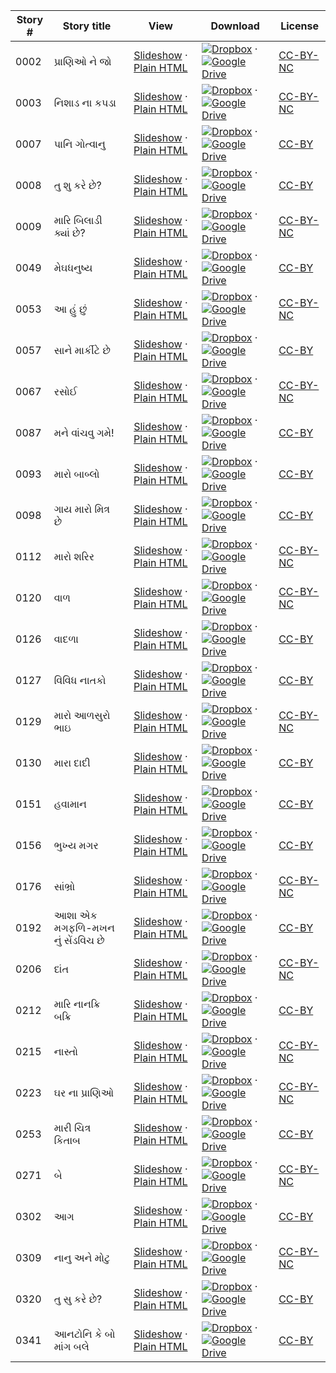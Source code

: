 Story # | Story title | View | Download | License
-------- | -----------  |:-------:| ---------------- | -------
0002 | પ્રાણિઓ ને જો | <a href="https://global-asp.github.io/stories/gu/0002_પ્રાણિઓ-ને-જો_slides.html" target="_blank">Slideshow</a> · [Plain HTML](https://global-asp.github.io/stories/gu/0002_પ્રાણિઓ-ને-જો.html) | [![Dropbox](https://cloud.githubusercontent.com/assets/9295750/10150606/3f5ae2dc-65f5-11e5-8f63-841c51cc1cde.png "Dropbox")](https://www.dropbox.com/s/mkjvoww0h3zotvc/gu.zip) · [![Google Drive](https://cloud.githubusercontent.com/assets/9295750/9473522/1d6fdde4-4b10-11e5-98f5-aa6c6b04a08e.png "Google Drive")](https://drive.google.com/open?id=0B59ZADK9EsbsSVhWRWVwdUdpaEE) | [CC-BY-NC](http://creativecommons.org/licenses/by-nc/3.0/)
0003 | નિશાડ ના કપડા | <a href="https://global-asp.github.io/stories/gu/0003_નિશાડ-ના-કપડા_slides.html" target="_blank">Slideshow</a> · [Plain HTML](https://global-asp.github.io/stories/gu/0003_નિશાડ-ના-કપડા.html) | [![Dropbox](https://cloud.githubusercontent.com/assets/9295750/10150606/3f5ae2dc-65f5-11e5-8f63-841c51cc1cde.png "Dropbox")](https://www.dropbox.com/s/mkjvoww0h3zotvc/gu.zip) · [![Google Drive](https://cloud.githubusercontent.com/assets/9295750/9473522/1d6fdde4-4b10-11e5-98f5-aa6c6b04a08e.png "Google Drive")](https://drive.google.com/open?id=0B59ZADK9EsbsSVhWRWVwdUdpaEE) | [CC-BY-NC](http://creativecommons.org/licenses/by-nc/3.0/)
0007 | પાનિ ગોત્વાનુ | <a href="https://global-asp.github.io/stories/gu/0007_પાનિ-ગોત્વાનુ_slides.html" target="_blank">Slideshow</a> · [Plain HTML](https://global-asp.github.io/stories/gu/0007_પાનિ-ગોત્વાનુ.html) | [![Dropbox](https://cloud.githubusercontent.com/assets/9295750/10150606/3f5ae2dc-65f5-11e5-8f63-841c51cc1cde.png "Dropbox")](https://www.dropbox.com/s/mkjvoww0h3zotvc/gu.zip) · [![Google Drive](https://cloud.githubusercontent.com/assets/9295750/9473522/1d6fdde4-4b10-11e5-98f5-aa6c6b04a08e.png "Google Drive")](https://drive.google.com/open?id=0B59ZADK9EsbsSVhWRWVwdUdpaEE) | [CC-BY](https://creativecommons.org/licenses/by/3.0/)
0008 | તુ શુ કરે છે? | <a href="https://global-asp.github.io/stories/gu/0008_તુ-શુ-કરે-છે_slides.html" target="_blank">Slideshow</a> · [Plain HTML](https://global-asp.github.io/stories/gu/0008_તુ-શુ-કરે-છે.html) | [![Dropbox](https://cloud.githubusercontent.com/assets/9295750/10150606/3f5ae2dc-65f5-11e5-8f63-841c51cc1cde.png "Dropbox")](https://www.dropbox.com/s/mkjvoww0h3zotvc/gu.zip) · [![Google Drive](https://cloud.githubusercontent.com/assets/9295750/9473522/1d6fdde4-4b10-11e5-98f5-aa6c6b04a08e.png "Google Drive")](https://drive.google.com/open?id=0B59ZADK9EsbsSVhWRWVwdUdpaEE) | [CC-BY](https://creativecommons.org/licenses/by/3.0/)
0009 | મારિ બિલાડી ક્યાં છે? | <a href="https://global-asp.github.io/stories/gu/0009_મારિ-બિલાડી-ક્યાં-છે_slides.html" target="_blank">Slideshow</a> · [Plain HTML](https://global-asp.github.io/stories/gu/0009_મારિ-બિલાડી-ક્યાં-છે.html) | [![Dropbox](https://cloud.githubusercontent.com/assets/9295750/10150606/3f5ae2dc-65f5-11e5-8f63-841c51cc1cde.png "Dropbox")](https://www.dropbox.com/s/mkjvoww0h3zotvc/gu.zip) · [![Google Drive](https://cloud.githubusercontent.com/assets/9295750/9473522/1d6fdde4-4b10-11e5-98f5-aa6c6b04a08e.png "Google Drive")](https://drive.google.com/open?id=0B59ZADK9EsbsSVhWRWVwdUdpaEE) | [CC-BY-NC](http://creativecommons.org/licenses/by-nc/3.0/)
0049 | મેઘધનુષ્ય | <a href="https://global-asp.github.io/stories/gu/0049_મેઘધનુષ્ય_slides.html" target="_blank">Slideshow</a> · [Plain HTML](https://global-asp.github.io/stories/gu/0049_મેઘધનુષ્ય.html) | [![Dropbox](https://cloud.githubusercontent.com/assets/9295750/10150606/3f5ae2dc-65f5-11e5-8f63-841c51cc1cde.png "Dropbox")](https://www.dropbox.com/s/mkjvoww0h3zotvc/gu.zip) · [![Google Drive](https://cloud.githubusercontent.com/assets/9295750/9473522/1d6fdde4-4b10-11e5-98f5-aa6c6b04a08e.png "Google Drive")](https://drive.google.com/open?id=0B59ZADK9EsbsSVhWRWVwdUdpaEE) | [CC-BY](https://creativecommons.org/licenses/by/3.0/)
0053 | આ હું છું | <a href="https://global-asp.github.io/stories/gu/0053_આ-હું-છું_slides.html" target="_blank">Slideshow</a> · [Plain HTML](https://global-asp.github.io/stories/gu/0053_આ-હું-છું.html) | [![Dropbox](https://cloud.githubusercontent.com/assets/9295750/10150606/3f5ae2dc-65f5-11e5-8f63-841c51cc1cde.png "Dropbox")](https://www.dropbox.com/s/mkjvoww0h3zotvc/gu.zip) · [![Google Drive](https://cloud.githubusercontent.com/assets/9295750/9473522/1d6fdde4-4b10-11e5-98f5-aa6c6b04a08e.png "Google Drive")](https://drive.google.com/open?id=0B59ZADK9EsbsSVhWRWVwdUdpaEE) | [CC-BY-NC](http://creativecommons.org/licenses/by-nc/3.0/)
0057 | સાને માર્કીટે છે | <a href="https://global-asp.github.io/stories/gu/0057_-સાને-માર્કીટે-છે_slides.html" target="_blank">Slideshow</a> · [Plain HTML](https://global-asp.github.io/stories/gu/0057_-સાને-માર્કીટે-છે.html) | [![Dropbox](https://cloud.githubusercontent.com/assets/9295750/10150606/3f5ae2dc-65f5-11e5-8f63-841c51cc1cde.png "Dropbox")](https://www.dropbox.com/s/mkjvoww0h3zotvc/gu.zip) · [![Google Drive](https://cloud.githubusercontent.com/assets/9295750/9473522/1d6fdde4-4b10-11e5-98f5-aa6c6b04a08e.png "Google Drive")](https://drive.google.com/open?id=0B59ZADK9EsbsSVhWRWVwdUdpaEE) | [CC-BY](https://creativecommons.org/licenses/by/3.0/)
0067 | રસોઈ | <a href="https://global-asp.github.io/stories/gu/0067_રસોઈ_slides.html" target="_blank">Slideshow</a> · [Plain HTML](https://global-asp.github.io/stories/gu/0067_રસોઈ.html) | [![Dropbox](https://cloud.githubusercontent.com/assets/9295750/10150606/3f5ae2dc-65f5-11e5-8f63-841c51cc1cde.png "Dropbox")](https://www.dropbox.com/s/mkjvoww0h3zotvc/gu.zip) · [![Google Drive](https://cloud.githubusercontent.com/assets/9295750/9473522/1d6fdde4-4b10-11e5-98f5-aa6c6b04a08e.png "Google Drive")](https://drive.google.com/open?id=0B59ZADK9EsbsSVhWRWVwdUdpaEE) | [CC-BY-NC](http://creativecommons.org/licenses/by-nc/3.0/)
0087 | મને વાંચવુ ગમે! | <a href="https://global-asp.github.io/stories/gu/0087_મને-વાંચવુ-ગમે_slides.html" target="_blank">Slideshow</a> · [Plain HTML](https://global-asp.github.io/stories/gu/0087_મને-વાંચવુ-ગમે.html) | [![Dropbox](https://cloud.githubusercontent.com/assets/9295750/10150606/3f5ae2dc-65f5-11e5-8f63-841c51cc1cde.png "Dropbox")](https://www.dropbox.com/s/mkjvoww0h3zotvc/gu.zip) · [![Google Drive](https://cloud.githubusercontent.com/assets/9295750/9473522/1d6fdde4-4b10-11e5-98f5-aa6c6b04a08e.png "Google Drive")](https://drive.google.com/open?id=0B59ZADK9EsbsSVhWRWVwdUdpaEE) | [CC-BY](https://creativecommons.org/licenses/by/3.0/)
0093 | મારો બાબ્લો | <a href="https://global-asp.github.io/stories/gu/0093_મારો-બાબ્લો_slides.html" target="_blank">Slideshow</a> · [Plain HTML](https://global-asp.github.io/stories/gu/0093_મારો-બાબ્લો.html) | [![Dropbox](https://cloud.githubusercontent.com/assets/9295750/10150606/3f5ae2dc-65f5-11e5-8f63-841c51cc1cde.png "Dropbox")](https://www.dropbox.com/s/mkjvoww0h3zotvc/gu.zip) · [![Google Drive](https://cloud.githubusercontent.com/assets/9295750/9473522/1d6fdde4-4b10-11e5-98f5-aa6c6b04a08e.png "Google Drive")](https://drive.google.com/open?id=0B59ZADK9EsbsSVhWRWVwdUdpaEE) | [CC-BY](https://creativecommons.org/licenses/by/3.0/)
0098 | ગાય મારો મિત્ર છે | <a href="https://global-asp.github.io/stories/gu/0098_ગાય-મારો-મિત્ર-છે_slides.html" target="_blank">Slideshow</a> · [Plain HTML](https://global-asp.github.io/stories/gu/0098_ગાય-મારો-મિત્ર-છે.html) | [![Dropbox](https://cloud.githubusercontent.com/assets/9295750/10150606/3f5ae2dc-65f5-11e5-8f63-841c51cc1cde.png "Dropbox")](https://www.dropbox.com/s/mkjvoww0h3zotvc/gu.zip) · [![Google Drive](https://cloud.githubusercontent.com/assets/9295750/9473522/1d6fdde4-4b10-11e5-98f5-aa6c6b04a08e.png "Google Drive")](https://drive.google.com/open?id=0B59ZADK9EsbsSVhWRWVwdUdpaEE) | [CC-BY](https://creativecommons.org/licenses/by/3.0/)
0112 | મારો શરિર | <a href="https://global-asp.github.io/stories/gu/0112_મારો-શરિર_slides.html" target="_blank">Slideshow</a> · [Plain HTML](https://global-asp.github.io/stories/gu/0112_મારો-શરિર.html) | [![Dropbox](https://cloud.githubusercontent.com/assets/9295750/10150606/3f5ae2dc-65f5-11e5-8f63-841c51cc1cde.png "Dropbox")](https://www.dropbox.com/s/mkjvoww0h3zotvc/gu.zip) · [![Google Drive](https://cloud.githubusercontent.com/assets/9295750/9473522/1d6fdde4-4b10-11e5-98f5-aa6c6b04a08e.png "Google Drive")](https://drive.google.com/open?id=0B59ZADK9EsbsSVhWRWVwdUdpaEE) | [CC-BY-NC](http://creativecommons.org/licenses/by-nc/3.0/)
0120 | વાળ | <a href="https://global-asp.github.io/stories/gu/0120_વાળ_slides.html" target="_blank">Slideshow</a> · [Plain HTML](https://global-asp.github.io/stories/gu/0120_વાળ.html) | [![Dropbox](https://cloud.githubusercontent.com/assets/9295750/10150606/3f5ae2dc-65f5-11e5-8f63-841c51cc1cde.png "Dropbox")](https://www.dropbox.com/s/mkjvoww0h3zotvc/gu.zip) · [![Google Drive](https://cloud.githubusercontent.com/assets/9295750/9473522/1d6fdde4-4b10-11e5-98f5-aa6c6b04a08e.png "Google Drive")](https://drive.google.com/open?id=0B59ZADK9EsbsSVhWRWVwdUdpaEE) | [CC-BY-NC](http://creativecommons.org/licenses/by-nc/3.0/)
0126 | વાદળા | <a href="https://global-asp.github.io/stories/gu/0126_વાદળા_slides.html" target="_blank">Slideshow</a> · [Plain HTML](https://global-asp.github.io/stories/gu/0126_વાદળા.html) | [![Dropbox](https://cloud.githubusercontent.com/assets/9295750/10150606/3f5ae2dc-65f5-11e5-8f63-841c51cc1cde.png "Dropbox")](https://www.dropbox.com/s/mkjvoww0h3zotvc/gu.zip) · [![Google Drive](https://cloud.githubusercontent.com/assets/9295750/9473522/1d6fdde4-4b10-11e5-98f5-aa6c6b04a08e.png "Google Drive")](https://drive.google.com/open?id=0B59ZADK9EsbsSVhWRWVwdUdpaEE) | [CC-BY](https://creativecommons.org/licenses/by/3.0/)
0127 | વિવિધ નાતકો | <a href="https://global-asp.github.io/stories/gu/0127_વિવિધ-નાતકો_slides.html" target="_blank">Slideshow</a> · [Plain HTML](https://global-asp.github.io/stories/gu/0127_વિવિધ-નાતકો.html) | [![Dropbox](https://cloud.githubusercontent.com/assets/9295750/10150606/3f5ae2dc-65f5-11e5-8f63-841c51cc1cde.png "Dropbox")](https://www.dropbox.com/s/mkjvoww0h3zotvc/gu.zip) · [![Google Drive](https://cloud.githubusercontent.com/assets/9295750/9473522/1d6fdde4-4b10-11e5-98f5-aa6c6b04a08e.png "Google Drive")](https://drive.google.com/open?id=0B59ZADK9EsbsSVhWRWVwdUdpaEE) | [CC-BY](https://creativecommons.org/licenses/by/3.0/)
0129 | મારો આળસુરો ભાઇ | <a href="https://global-asp.github.io/stories/gu/0129_મારો-આળસુરો-ભાઇ_slides.html" target="_blank">Slideshow</a> · [Plain HTML](https://global-asp.github.io/stories/gu/0129_મારો-આળસુરો-ભાઇ.html) | [![Dropbox](https://cloud.githubusercontent.com/assets/9295750/10150606/3f5ae2dc-65f5-11e5-8f63-841c51cc1cde.png "Dropbox")](https://www.dropbox.com/s/mkjvoww0h3zotvc/gu.zip) · [![Google Drive](https://cloud.githubusercontent.com/assets/9295750/9473522/1d6fdde4-4b10-11e5-98f5-aa6c6b04a08e.png "Google Drive")](https://drive.google.com/open?id=0B59ZADK9EsbsSVhWRWVwdUdpaEE) | [CC-BY-NC](http://creativecommons.org/licenses/by-nc/3.0/)
0130 | મારા દાદી | <a href="https://global-asp.github.io/stories/gu/0130_મારા-દાદી_slides.html" target="_blank">Slideshow</a> · [Plain HTML](https://global-asp.github.io/stories/gu/0130_મારા-દાદી.html) | [![Dropbox](https://cloud.githubusercontent.com/assets/9295750/10150606/3f5ae2dc-65f5-11e5-8f63-841c51cc1cde.png "Dropbox")](https://www.dropbox.com/s/mkjvoww0h3zotvc/gu.zip) · [![Google Drive](https://cloud.githubusercontent.com/assets/9295750/9473522/1d6fdde4-4b10-11e5-98f5-aa6c6b04a08e.png "Google Drive")](https://drive.google.com/open?id=0B59ZADK9EsbsSVhWRWVwdUdpaEE) | [CC-BY](https://creativecommons.org/licenses/by/3.0/)
0151 | હવામાન | <a href="https://global-asp.github.io/stories/gu/0151_હવામાન_slides.html" target="_blank">Slideshow</a> · [Plain HTML](https://global-asp.github.io/stories/gu/0151_હવામાન.html) | [![Dropbox](https://cloud.githubusercontent.com/assets/9295750/10150606/3f5ae2dc-65f5-11e5-8f63-841c51cc1cde.png "Dropbox")](https://www.dropbox.com/s/mkjvoww0h3zotvc/gu.zip) · [![Google Drive](https://cloud.githubusercontent.com/assets/9295750/9473522/1d6fdde4-4b10-11e5-98f5-aa6c6b04a08e.png "Google Drive")](https://drive.google.com/open?id=0B59ZADK9EsbsSVhWRWVwdUdpaEE) | [CC-BY](https://creativecommons.org/licenses/by/3.0/)
0156 | ભુખ્ય મગર | <a href="https://global-asp.github.io/stories/gu/0156_ભુખ્ય-મગર_slides.html" target="_blank">Slideshow</a> · [Plain HTML](https://global-asp.github.io/stories/gu/0156_ભુખ્ય-મગર.html) | [![Dropbox](https://cloud.githubusercontent.com/assets/9295750/10150606/3f5ae2dc-65f5-11e5-8f63-841c51cc1cde.png "Dropbox")](https://www.dropbox.com/s/mkjvoww0h3zotvc/gu.zip) · [![Google Drive](https://cloud.githubusercontent.com/assets/9295750/9473522/1d6fdde4-4b10-11e5-98f5-aa6c6b04a08e.png "Google Drive")](https://drive.google.com/open?id=0B59ZADK9EsbsSVhWRWVwdUdpaEE) | [CC-BY](https://creativecommons.org/licenses/by/3.0/)
0176 | સાંભ્રો | <a href="https://global-asp.github.io/stories/gu/0176_સાંભ્રો_slides.html" target="_blank">Slideshow</a> · [Plain HTML](https://global-asp.github.io/stories/gu/0176_સાંભ્રો.html) | [![Dropbox](https://cloud.githubusercontent.com/assets/9295750/10150606/3f5ae2dc-65f5-11e5-8f63-841c51cc1cde.png "Dropbox")](https://www.dropbox.com/s/mkjvoww0h3zotvc/gu.zip) · [![Google Drive](https://cloud.githubusercontent.com/assets/9295750/9473522/1d6fdde4-4b10-11e5-98f5-aa6c6b04a08e.png "Google Drive")](https://drive.google.com/open?id=0B59ZADK9EsbsSVhWRWVwdUdpaEE) | [CC-BY-NC](http://creativecommons.org/licenses/by-nc/3.0/)
0192 | આશા એક મગફળિ-મખન નું સેંડવિચ છે | <a href="https://global-asp.github.io/stories/gu/0192_આશા-એક-મગફળિ-મખન-નું-સેંડવિચ-છે_slides.html" target="_blank">Slideshow</a> · [Plain HTML](https://global-asp.github.io/stories/gu/0192_આશા-એક-મગફળિ-મખન-નું-સેંડવિચ-છે.html) | [![Dropbox](https://cloud.githubusercontent.com/assets/9295750/10150606/3f5ae2dc-65f5-11e5-8f63-841c51cc1cde.png "Dropbox")](https://www.dropbox.com/s/mkjvoww0h3zotvc/gu.zip) · [![Google Drive](https://cloud.githubusercontent.com/assets/9295750/9473522/1d6fdde4-4b10-11e5-98f5-aa6c6b04a08e.png "Google Drive")](https://drive.google.com/open?id=0B59ZADK9EsbsSVhWRWVwdUdpaEE) | [CC-BY](https://creativecommons.org/licenses/by/3.0/)
0206 | દાંત | <a href="https://global-asp.github.io/stories/gu/0206_દાંત_slides.html" target="_blank">Slideshow</a> · [Plain HTML](https://global-asp.github.io/stories/gu/0206_દાંત.html) | [![Dropbox](https://cloud.githubusercontent.com/assets/9295750/10150606/3f5ae2dc-65f5-11e5-8f63-841c51cc1cde.png "Dropbox")](https://www.dropbox.com/s/mkjvoww0h3zotvc/gu.zip) · [![Google Drive](https://cloud.githubusercontent.com/assets/9295750/9473522/1d6fdde4-4b10-11e5-98f5-aa6c6b04a08e.png "Google Drive")](https://drive.google.com/open?id=0B59ZADK9EsbsSVhWRWVwdUdpaEE) | [CC-BY-NC](http://creativecommons.org/licenses/by-nc/3.0/)
0212 | મારિ નાનક્રિ બક્રિ | <a href="https://global-asp.github.io/stories/gu/0212_મારિ-નાનક્રિ-બક્રિ_slides.html" target="_blank">Slideshow</a> · [Plain HTML](https://global-asp.github.io/stories/gu/0212_મારિ-નાનક્રિ-બક્રિ.html) | [![Dropbox](https://cloud.githubusercontent.com/assets/9295750/10150606/3f5ae2dc-65f5-11e5-8f63-841c51cc1cde.png "Dropbox")](https://www.dropbox.com/s/mkjvoww0h3zotvc/gu.zip) · [![Google Drive](https://cloud.githubusercontent.com/assets/9295750/9473522/1d6fdde4-4b10-11e5-98f5-aa6c6b04a08e.png "Google Drive")](https://drive.google.com/open?id=0B59ZADK9EsbsSVhWRWVwdUdpaEE) | [CC-BY](https://creativecommons.org/licenses/by/3.0/)
0215 | નાસ્તો | <a href="https://global-asp.github.io/stories/gu/0215_નાસ્તો_slides.html" target="_blank">Slideshow</a> · [Plain HTML](https://global-asp.github.io/stories/gu/0215_નાસ્તો.html) | [![Dropbox](https://cloud.githubusercontent.com/assets/9295750/10150606/3f5ae2dc-65f5-11e5-8f63-841c51cc1cde.png "Dropbox")](https://www.dropbox.com/s/mkjvoww0h3zotvc/gu.zip) · [![Google Drive](https://cloud.githubusercontent.com/assets/9295750/9473522/1d6fdde4-4b10-11e5-98f5-aa6c6b04a08e.png "Google Drive")](https://drive.google.com/open?id=0B59ZADK9EsbsSVhWRWVwdUdpaEE) | [CC-BY-NC](http://creativecommons.org/licenses/by-nc/3.0/)
0223 | ઘર ના પ્રાણિઓ | <a href="https://global-asp.github.io/stories/gu/0223_ઘર-ના-પ્રાણિઓ_slides.html" target="_blank">Slideshow</a> · [Plain HTML](https://global-asp.github.io/stories/gu/0223_ઘર-ના-પ્રાણિઓ.html) | [![Dropbox](https://cloud.githubusercontent.com/assets/9295750/10150606/3f5ae2dc-65f5-11e5-8f63-841c51cc1cde.png "Dropbox")](https://www.dropbox.com/s/mkjvoww0h3zotvc/gu.zip) · [![Google Drive](https://cloud.githubusercontent.com/assets/9295750/9473522/1d6fdde4-4b10-11e5-98f5-aa6c6b04a08e.png "Google Drive")](https://drive.google.com/open?id=0B59ZADK9EsbsSVhWRWVwdUdpaEE) | [CC-BY-NC](http://creativecommons.org/licenses/by-nc/3.0/)
0253 | મારી ચિત્ર કિતાબ  | <a href="https://global-asp.github.io/stories/gu/0253_મારી-ચિત્ર-કિતાબ-_slides.html" target="_blank">Slideshow</a> · [Plain HTML](https://global-asp.github.io/stories/gu/0253_મારી-ચિત્ર-કિતાબ-.html) | [![Dropbox](https://cloud.githubusercontent.com/assets/9295750/10150606/3f5ae2dc-65f5-11e5-8f63-841c51cc1cde.png "Dropbox")](https://www.dropbox.com/s/mkjvoww0h3zotvc/gu.zip) · [![Google Drive](https://cloud.githubusercontent.com/assets/9295750/9473522/1d6fdde4-4b10-11e5-98f5-aa6c6b04a08e.png "Google Drive")](https://drive.google.com/open?id=0B59ZADK9EsbsSVhWRWVwdUdpaEE) | [CC-BY](https://creativecommons.org/licenses/by/3.0/)
0271 | બે | <a href="https://global-asp.github.io/stories/gu/0271_બે_slides.html" target="_blank">Slideshow</a> · [Plain HTML](https://global-asp.github.io/stories/gu/0271_બે.html) | [![Dropbox](https://cloud.githubusercontent.com/assets/9295750/10150606/3f5ae2dc-65f5-11e5-8f63-841c51cc1cde.png "Dropbox")](https://www.dropbox.com/s/mkjvoww0h3zotvc/gu.zip) · [![Google Drive](https://cloud.githubusercontent.com/assets/9295750/9473522/1d6fdde4-4b10-11e5-98f5-aa6c6b04a08e.png "Google Drive")](https://drive.google.com/open?id=0B59ZADK9EsbsSVhWRWVwdUdpaEE) | [CC-BY-NC](http://creativecommons.org/licenses/by-nc/3.0/)
0302 | આગ | <a href="https://global-asp.github.io/stories/gu/0302_આગ_slides.html" target="_blank">Slideshow</a> · [Plain HTML](https://global-asp.github.io/stories/gu/0302_આગ.html) | [![Dropbox](https://cloud.githubusercontent.com/assets/9295750/10150606/3f5ae2dc-65f5-11e5-8f63-841c51cc1cde.png "Dropbox")](https://www.dropbox.com/s/mkjvoww0h3zotvc/gu.zip) · [![Google Drive](https://cloud.githubusercontent.com/assets/9295750/9473522/1d6fdde4-4b10-11e5-98f5-aa6c6b04a08e.png "Google Drive")](https://drive.google.com/open?id=0B59ZADK9EsbsSVhWRWVwdUdpaEE) | [CC-BY](https://creativecommons.org/licenses/by/3.0/)
0309 | નાનુ અને મોટુ | <a href="https://global-asp.github.io/stories/gu/0309_નાનુ-અને-મોટુ_slides.html" target="_blank">Slideshow</a> · [Plain HTML](https://global-asp.github.io/stories/gu/0309_નાનુ-અને-મોટુ.html) | [![Dropbox](https://cloud.githubusercontent.com/assets/9295750/10150606/3f5ae2dc-65f5-11e5-8f63-841c51cc1cde.png "Dropbox")](https://www.dropbox.com/s/mkjvoww0h3zotvc/gu.zip) · [![Google Drive](https://cloud.githubusercontent.com/assets/9295750/9473522/1d6fdde4-4b10-11e5-98f5-aa6c6b04a08e.png "Google Drive")](https://drive.google.com/open?id=0B59ZADK9EsbsSVhWRWVwdUdpaEE) | [CC-BY-NC](http://creativecommons.org/licenses/by-nc/3.0/)
0320 | તુ સુ કરે છે? | <a href="https://global-asp.github.io/stories/gu/0320_તુ-સુ-કરે-છે_slides.html" target="_blank">Slideshow</a> · [Plain HTML](https://global-asp.github.io/stories/gu/0320_તુ-સુ-કરે-છે.html) | [![Dropbox](https://cloud.githubusercontent.com/assets/9295750/10150606/3f5ae2dc-65f5-11e5-8f63-841c51cc1cde.png "Dropbox")](https://www.dropbox.com/s/mkjvoww0h3zotvc/gu.zip) · [![Google Drive](https://cloud.githubusercontent.com/assets/9295750/9473522/1d6fdde4-4b10-11e5-98f5-aa6c6b04a08e.png "Google Drive")](https://drive.google.com/open?id=0B59ZADK9EsbsSVhWRWVwdUdpaEE) | [CC-BY](https://creativecommons.org/licenses/by/3.0/)
0341 | આનટોનિ કે બો માંગ બલે | <a href="https://global-asp.github.io/stories/gu/0341_આનટોનિ-કે-બો-માંગ-બલે_slides.html" target="_blank">Slideshow</a> · [Plain HTML](https://global-asp.github.io/stories/gu/0341_આનટોનિ-કે-બો-માંગ-બલે.html) | [![Dropbox](https://cloud.githubusercontent.com/assets/9295750/10150606/3f5ae2dc-65f5-11e5-8f63-841c51cc1cde.png "Dropbox")](https://www.dropbox.com/s/mkjvoww0h3zotvc/gu.zip) · [![Google Drive](https://cloud.githubusercontent.com/assets/9295750/9473522/1d6fdde4-4b10-11e5-98f5-aa6c6b04a08e.png "Google Drive")](https://drive.google.com/open?id=0B59ZADK9EsbsSVhWRWVwdUdpaEE) | [CC-BY](https://creativecommons.org/licenses/by/3.0/)
